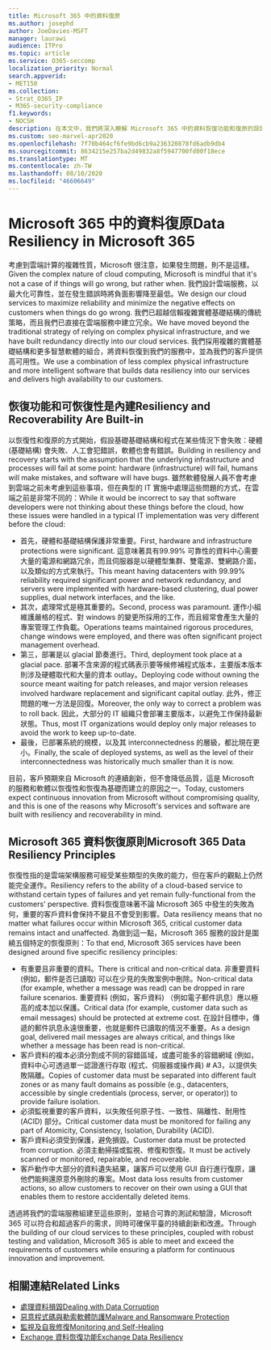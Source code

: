```yaml
---
title: Microsoft 365 中的資料復原
ms.author: josephd
author: JoeDavies-MSFT
manager: laurawi
audience: ITPro
ms.topic: article
ms.service: O365-seccomp
localization_priority: Normal
search.appverid:
- MET150
ms.collection:
- Strat_O365_IP
- M365-security-compliance
f1.keywords:
- NOCSH
description: 在本文中，我們將深入瞭解 Microsoft 365 中的資料恢復功能和復原的設計和原則。
ms.custom: seo-marvel-apr2020
ms.openlocfilehash: 7f70b464cf6fe9bd6cb9a236320878fd6adb9db4
ms.sourcegitcommit: 8634215e257ba2d49832a8f5947700fd00f18ece
ms.translationtype: MT
ms.contentlocale: zh-TW
ms.lasthandoff: 08/10/2020
ms.locfileid: "46606649"
---
```

# <a name="data-resiliency-in-microsoft-365"></a><span data-ttu-id="38817-103">Microsoft 365 中的資料復原</span><span class="sxs-lookup"><span data-stu-id="38817-103">Data Resiliency in Microsoft 365</span></span>

<span data-ttu-id="38817-104">考慮到雲端計算的複雜性質，Microsoft 很注意，如果發生問題，則不是這樣。</span><span class="sxs-lookup"><span data-stu-id="38817-104">Given the complex nature of cloud computing, Microsoft is mindful that it's not a case of if things will go wrong, but rather when.</span></span> <span data-ttu-id="38817-105">我們設計雲端服務，以最大化可靠性，並在發生錯誤時將負面影響降至最低。</span><span class="sxs-lookup"><span data-stu-id="38817-105">We design our cloud services to maximize reliability and minimize the negative effects on customers when things do go wrong.</span></span> <span data-ttu-id="38817-106">我們已超越信賴複雜實體基礎結構的傳統策略，而且我們已直接在雲端服務中建立冗余。</span><span class="sxs-lookup"><span data-stu-id="38817-106">We have moved beyond the traditional strategy of relying on complex physical infrastructure, and we have built redundancy directly into our cloud services.</span></span> <span data-ttu-id="38817-107">我們採用複雜的實體基礎結構和更多智慧軟體的組合，將資料恢復到我們的服務中，並為我們的客戶提供高可用性。</span><span class="sxs-lookup"><span data-stu-id="38817-107">We use a combination of less complex physical infrastructure and more intelligent software that builds data resiliency into our services and delivers high availability to our customers.</span></span> 

## <a name="resiliency-and-recoverability-are-built-in"></a><span data-ttu-id="38817-108">恢復功能和可恢復性是內建</span><span class="sxs-lookup"><span data-stu-id="38817-108">Resiliency and Recoverability Are Built-in</span></span> 

<span data-ttu-id="38817-109">以恢復性和復原的方式開始，假設基礎基礎結構和程式在某些情況下會失敗：硬體 (基礎結構) 會失敗、人工會犯錯誤，軟體也會有錯誤。</span><span class="sxs-lookup"><span data-stu-id="38817-109">Building in resiliency and recovery starts with the assumption that the underlying infrastructure and processes will fail at some point: hardware (infrastructure) will fail, humans will make mistakes, and software will have bugs.</span></span> <span data-ttu-id="38817-110">雖然軟體發展人員不會考慮到雲端之前未考慮到這些事項，但在典型的 IT 實施中處理這些問題的方式，在雲端之前是非常不同的：</span><span class="sxs-lookup"><span data-stu-id="38817-110">While it would be incorrect to say that software developers were not thinking about these things before the cloud, how these issues were handled in a typical IT implementation was very different before the cloud:</span></span>

- <span data-ttu-id="38817-111">首先，硬體和基礎結構保護非常重要。</span><span class="sxs-lookup"><span data-stu-id="38817-111">First, hardware and infrastructure protections were significant.</span></span> <span data-ttu-id="38817-112">這意味著具有99.99% 可靠性的資料中心需要大量的電源和網路冗余，而且伺服器是以硬體型集群、雙電源、雙網路介面，以及類似的方式來執行。</span><span class="sxs-lookup"><span data-stu-id="38817-112">This meant having datacenters with 99.99% reliability required significant power and network redundancy, and servers were implemented with hardware-based clustering, dual power supplies, dual network interfaces, and the like.</span></span> 
- <span data-ttu-id="38817-113">其次，處理常式是極其重要的。</span><span class="sxs-lookup"><span data-stu-id="38817-113">Second, process was paramount.</span></span> <span data-ttu-id="38817-114">運作小組維護嚴格的程式、對 windows 的變更所採用的工作，而且經常會產生大量的專案管理工作負載。</span><span class="sxs-lookup"><span data-stu-id="38817-114">Operations teams maintained rigorous procedures, change windows were employed, and there was often significant project management overhead.</span></span> 
- <span data-ttu-id="38817-115">第三，部署是以 glacial 節奏進行。</span><span class="sxs-lookup"><span data-stu-id="38817-115">Third, deployment took place at a glacial pace.</span></span> <span data-ttu-id="38817-116">部署不含來源的程式碼表示要等候修補程式版本，主要版本版本則涉及硬體取代和大量的資本 outlay。</span><span class="sxs-lookup"><span data-stu-id="38817-116">Deploying code without owning the source meant waiting for patch releases, and major version releases involved hardware replacement and significant capital outlay.</span></span> <span data-ttu-id="38817-117">此外，修正問題的唯一方法是回復。</span><span class="sxs-lookup"><span data-stu-id="38817-117">Moreover, the only way to correct a problem was to roll back.</span></span> <span data-ttu-id="38817-118">因此，大部分的 IT 組織只會部署主要版本，以避免工作保持最新狀態。</span><span class="sxs-lookup"><span data-stu-id="38817-118">Thus, most IT organizations would deploy only major releases to avoid the work to keep up-to-date.</span></span> 
- <span data-ttu-id="38817-119">最後，已部署系統的規模，以及其 interconnectedness 的層級，都比現在更小。</span><span class="sxs-lookup"><span data-stu-id="38817-119">Finally, the scale of deployed systems, as well as the level of their interconnectedness was historically much smaller than it is now.</span></span> 

<span data-ttu-id="38817-120">目前，客戶預期來自 Microsoft 的連續創新，但不會降低品質，這是 Microsoft 的服務和軟體以恢復性和恢復為基礎而建立的原因之一。</span><span class="sxs-lookup"><span data-stu-id="38817-120">Today, customers expect continuous innovation from Microsoft without compromising quality, and this is one of the reasons why Microsoft's services and software are built with resiliency and recoverability in mind.</span></span> 

## <a name="microsoft-365-data-resiliency-principles"></a><span data-ttu-id="38817-121">Microsoft 365 資料恢復原則</span><span class="sxs-lookup"><span data-stu-id="38817-121">Microsoft 365 Data Resiliency Principles</span></span>

<span data-ttu-id="38817-122">恢復性指的是雲端架構服務可經受某些類型的失敗的能力，但在客戶的觀點上仍然能完全運作。</span><span class="sxs-lookup"><span data-stu-id="38817-122">Resiliency refers to the ability of a cloud-based service to withstand certain types of failures and yet remain fully-functional from the customers' perspective.</span></span> <span data-ttu-id="38817-123">資料恢復意味著不論 Microsoft 365 中發生的失敗為何，重要的客戶資料會保持不變且不會受到影響。</span><span class="sxs-lookup"><span data-stu-id="38817-123">Data resiliency means that no matter what failures occur within Microsoft 365, critical customer data remains intact and unaffected.</span></span> <span data-ttu-id="38817-124">為做到這一點，Microsoft 365 服務的設計是圍繞五個特定的恢復原則：</span><span class="sxs-lookup"><span data-stu-id="38817-124">To that end, Microsoft 365 services have been designed around five specific resiliency principles:</span></span>

- <span data-ttu-id="38817-125">有重要且非重要的資料。</span><span class="sxs-lookup"><span data-stu-id="38817-125">There is critical and non-critical data.</span></span> <span data-ttu-id="38817-126">非重要資料 (例如，郵件是否已讀取) 可以在少見的失敗案例中刪除。</span><span class="sxs-lookup"><span data-stu-id="38817-126">Non-critical data (for example, whether a message was read) can be dropped in rare failure scenarios.</span></span> <span data-ttu-id="38817-127">重要資料 (例如，客戶資料) （例如電子郵件訊息）應以極高的成本加以保護。</span><span class="sxs-lookup"><span data-stu-id="38817-127">Critical data (for example, customer data such as email messages) should be protected at extreme cost.</span></span> <span data-ttu-id="38817-128">在設計目標中，傳遞的郵件訊息永遠很重要，也就是郵件已讀取的情況不重要。</span><span class="sxs-lookup"><span data-stu-id="38817-128">As a design goal, delivered mail messages are always critical, and things like whether a message has been read is non-critical.</span></span> 
- <span data-ttu-id="38817-129">客戶資料的複本必須分割成不同的容錯區域，或盡可能多的容錯網域 (例如，資料中心可透過單一認證進行存取 (程式、伺服器或操作員) # A3，以提供失敗隔離。</span><span class="sxs-lookup"><span data-stu-id="38817-129">Copies of customer data must be separated into different fault zones or as many fault domains as possible (e.g., datacenters, accessible by single credentials (process, server, or operator)) to provide failure isolation.</span></span> 
- <span data-ttu-id="38817-130">必須監視重要的客戶資料，以失敗任何原子性、一致性、隔離性、耐用性 (ACID) 部分。</span><span class="sxs-lookup"><span data-stu-id="38817-130">Critical customer data must be monitored for failing any part of Atomicity, Consistency, Isolation, Durability (ACID).</span></span> 
- <span data-ttu-id="38817-131">客戶資料必須受到保護，避免損毀。</span><span class="sxs-lookup"><span data-stu-id="38817-131">Customer data must be protected from corruption.</span></span> <span data-ttu-id="38817-132">必須主動掃描或監視、修復和恢復。</span><span class="sxs-lookup"><span data-stu-id="38817-132">It must be actively scanned or monitored, repairable, and recoverable.</span></span> 
- <span data-ttu-id="38817-133">客戶動作中大部分的資料遺失結果，讓客戶可以使用 GUI 自行進行復原，讓他們能夠還原意外刪除的專案。</span><span class="sxs-lookup"><span data-stu-id="38817-133">Most data loss results from customer actions, so allow customers to recover on their own using a GUI that enables them to restore accidentally deleted items.</span></span> 
 
<span data-ttu-id="38817-134">透過將我們的雲端服務組建至這些原則，並結合可靠的測試和驗證，Microsoft 365 可以符合和超過客戶的需求，同時可確保平臺的持續創新和改進。</span><span class="sxs-lookup"><span data-stu-id="38817-134">Through the building of our cloud services to these principles, coupled with robust testing and validation, Microsoft 365 is able to meet and exceed the requirements of customers while ensuring a platform for continuous innovation and improvement.</span></span> 

## <a name="related-links"></a><span data-ttu-id="38817-135">相關連結</span><span class="sxs-lookup"><span data-stu-id="38817-135">Related Links</span></span>

- [<span data-ttu-id="38817-136">處理資料損毀</span><span class="sxs-lookup"><span data-stu-id="38817-136">Dealing with Data Corruption</span></span>](office-365-dealing-with-data-corruption.md)
- [<span data-ttu-id="38817-137">惡意程式碼與勒索軟體防護</span><span class="sxs-lookup"><span data-stu-id="38817-137">Malware and Ransomware Protection</span></span>](office-365-malware-and-ransomware-protection.md)
- [<span data-ttu-id="38817-138">監視及自我修復</span><span class="sxs-lookup"><span data-stu-id="38817-138">Monitoring and Self-Healing</span></span>](office-365-monitoring-and-self-healing.md)
- [<span data-ttu-id="38817-139">Exchange 資料恢復功能</span><span class="sxs-lookup"><span data-stu-id="38817-139">Exchange Data Resiliency</span></span>](office-365-exchange-data-resiliency.md)
